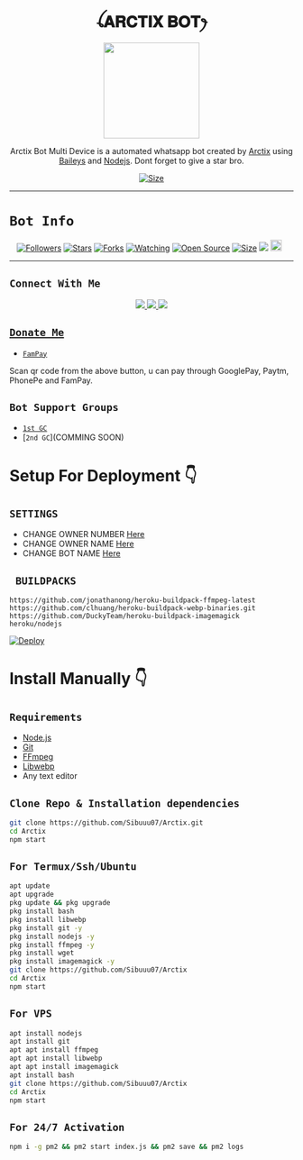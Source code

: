 <h1 align="center">ꪶ𝐀𝐑𝐂𝐓𝐈𝐗 𝐁𝐎𝐓ꫂ<br></h1>
<p align="center">
  <img src="https://telegra.ph/file/f6afbfb1b73ea45fd6e37.jpg" width="170" height="170" />
</p>

<p align="center">
Arctix Bot Multi Device is a automated whatsapp bot created by <a href="https://github.com/Sibuuu07" target="_blank">Arctix</a> using <a href="https://github.com/adiwajshing/Baileys" target="_blank">Baileys</a> and <a href="https://github.com/nodejs" target="_blank">Nodejs</a>. Dont forget to give a star bro.
</p>

<p align="center">
<a href="https://youtu.be/imFIX-Wrt3s"><img title="Size" src="https://img.shields.io/badge/Tutorial-Video-green"></a>
</p>

------

# ```Bot Info```
<p align="center">
<a href="https://github.com/Sibuuu07/followers"><img title="Followers" src="https://img.shields.io/github/followers/Sibuuu07?color=red&style=flat-square"></a>
<a href="https://github.com/Sibuuu07/Arctix/stargazers/"><img title="Stars" src="https://img.shields.io/github/stars/Sibuuu07/Arctix?color=blue&style=flat-square"></a>
<a href="https://github.com/Sibuuu07/Arctix/network/members"><img title="Forks" src="https://img.shields.io/github/forks/Sibuuu07/Arctix?color=red&style=flat-square"></a>
<a href="https://github.com/Sibuuu07/Arctix/watchers"><img title="Watching" src="https://img.shields.io/github/watchers/Sibuuu07/Arctix?label=Watchers&color=blue&style=flat-square"></a>
<a href="https://github.com/Sibuuu07/Arctix"><img title="Open Source" src="https://img.shields.io/badge/Author-Arctix%20Bot%20Inc.-red?v=103"></a>
<a href="https://github.com/Sibuuu07/Arctix/"><img title="Size" src="https://img.shields.io/github/repo-size/Sibuuu07/Arctix?style=flat-square&color=green"></a>
<a href="https://hits.seeyoufarm.com"><img src="https://hits.seeyoufarm.com/api/count/incr/badge.svg?url=https%3A%2F%2Fgithub.com%2FSibuuu07%2FArctix&count_bg=%2379C83D&title_bg=%23555555&icon=probot.svg&icon_color=%2300FF6D&title=hits&edge_flat=false"/></a>
<a href="https://github.com/Sibuuu07/Arctix/graphs/commit-activity"><img height="20" src="https://img.shields.io/badge/Maintained%3F-yes-green.svg"></a>&nbsp;&nbsp;
</p>
<p align='center'>
    </p>

-------

## ```Connect With Me```
<p align="center">
<a href="https://wa.me/16149454333"><img src="https://img.shields.io/badge/Contact Arctix-25D366?style=for-the-badge&logo=whatsapp&logoColor=white" />
<a href="https://chat.whatsapp.com/Ft4VEjPCrYUIgkWa8a7ybA"><img src="https://img.shields.io/badge/Join Official GC-25D366?style=for-the-badge&logo=whatsapp&logoColor=white" />
<a href="https://youtube.com/channel/UCvAo9TZ0Pw9vrJ_0WYRyO3A"><img src="https://img.shields.io/badge/Subscribe-ff0000?style=for-the-badge&logo=youtube&logoColor=ff000000&link=https://www.youtube.com/c/BOTINDO" /><br>
</p>

## ```Donate Me```

- [`FamPay`](https://telegra.ph/file/c777c97b7b0e87ab8a62f.jpg)

<p align="left">
Scan qr code from the above button, u can pay through GooglePay, Paytm, PhonePe and FamPay.
</p>

## ```Bot Support Groups```

- [`1st GC`](https://chat.whatsapp.com/Ft4VEjPCrYUIgkWa8a7ybA)
- [`2nd GC`](COMMING SOON)

# Setup For Deployment 👇

## `SETTINGS`

- CHANGE OWNER NUMBER [Here](https://github.com/Sibuuu07/Arctix/blob/master/config.js#L25)
- CHANGE OWNER NAME [Here](https://github.com/Sibuuu07/Arctox/blob/master/config.js#L30)
- CHANGE BOT NAME [Here](https://github.com/Sibuuu07/Arctix/blob/master/config.js#L29)

## ` BUILDPACKS`

```
https://github.com/jonathanong/heroku-buildpack-ffmpeg-latest
https://github.com/clhuang/heroku-buildpack-webp-binaries.git
https://github.com/DuckyTeam/heroku-buildpack-imagemagick
heroku/nodejs
```

[![Deploy](https://www.herokucdn.com/deploy/button.svg)](https://heroku.com/deploy?template=https://github.com/Sibuuu07/Arctix/)

# Install Manually 👇
## `Requirements`
* [Node.js](https://nodejs.org/en/)
* [Git](https://git-scm.com/downloads)
* [FFmpeg](https://github.com/BtbN/FFmpeg-Builds/releases/download/autobuild-2020-12-08-13-03/ffmpeg-n4.3.1-26-gca55240b8c-win64-gpl-4.3.zip)
* [Libwebp](https://developers.google.com/speed/webp/download)
* Any text editor
## `Clone Repo & Installation dependencies`
```bash
git clone https://github.com/Sibuuu07/Arctix.git
cd Arctix
npm start
```
## `For Termux/Ssh/Ubuntu`
```bash
apt update
apt upgrade
pkg update && pkg upgrade
pkg install bash
pkg install libwebp
pkg install git -y
pkg install nodejs -y 
pkg install ffmpeg -y 
pkg install wget
pkg install imagemagick -y
git clone https://github.com/Sibuuu07/Arctix
cd Arctix
npm start
```
## `For VPS`
```bash
apt install nodejs 
apt install git 
apt apt install ffmpeg 
apt apt install libwebp 
apt apt install imagemagick
apt install bash
git clone https://github.com/Sibuuu07/Arctix
cd Arctix
npm start
```
## `For 24/7 Activation`
```bash
npm i -g pm2 && pm2 start index.js && pm2 save && pm2 logs
```
